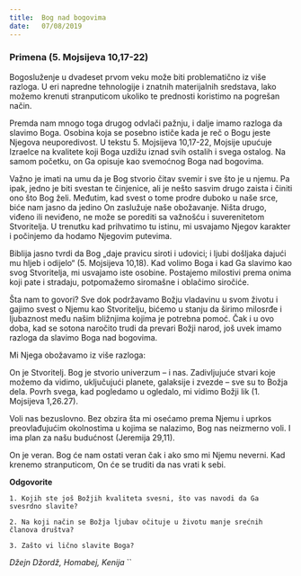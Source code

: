 ```yaml
---
title:  Bog nad bogovima
date:   07/08/2019
---
```


### Primena (5. Mojsijeva  10,17-22)

Bogosluženje u dvadeset prvom veku može biti problematično iz više razloga. U eri napredne tehnologije i znatnih materijalnih sredstava, lako možemo krenuti stranputicom ukoliko te prednosti koristimo na pogrešan način.

Premda nam mnogo toga drugog odvlači pažnju, i dalje imamo razloga da slavimo Boga. Osobina koja se posebno ističe kada je reč o Bogu jeste Njegova neuporedivost. U tekstu 5. Mojsijeva 10,17-22, Mojsije upućuje Izraelce na kvalitete koji Boga uzdižu iznad svih ostalih i svega ostalog. Na samom početku, on Ga opisuje kao svemoćnog Boga nad bogovima.

Važno je imati na umu da je Bog stvorio čitav svemir i sve što je u njemu. Pa ipak, jedno je biti svestan te činjenice, ali je nešto sasvim drugo zaista i činiti ono što Bog želi. Međutim, kad svest o tome prodre duboko u naše srce, biće nam jasno da jedino On zaslužuje naše obožavanje. Ništa drugo, viđeno ili neviđeno, ne može se porediti sa važnošću i suverenitetom Stvoritelja. U trenutku kad prihvatimo tu istinu, mi usvajamo Njegov karakter i počinjemo da hodamo Njegovim putevima.

Biblija jasno tvrdi da Bog „daje pravicu siroti i udovici; i ljubi došljaka dajući mu hljeb i odijelo“ (5. Mojsijeva  10,18). Kad volimo Boga i kad Ga slavimo kao svog Stvoritelja, mi usvajamo iste osobine. Postajemo milostivi prema onima koji pate i stradaju, potpomažemo siromašne i oblačimo siročiće.

Šta nam to govori? Sve dok podržavamo Božju vladavinu u svom životu i gajimo svest o Njemu kao Stvoritelju, bićemo u stanju da širimo milosrđe i ljubaznost među našim bližnjima kojima je potrebna pomoć. Čak i u ovo doba, kad se sotona naročito trudi da prevari Božji narod, još uvek imamo razloga da slavimo Boga nad bogovima.

Mi Njega obožavamo iz više razloga:

On je Stvoritelj. Bog je stvorio univerzum – i nas. Zadivljujuće stvari koje možemo da vidimo, uključujući planete, galaksije i zvezde – sve su to Božja dela. Povrh svega, kad pogledamo u ogledalo, mi vidimo Božji lik (1. Mojsijeva 1,26.27).

Voli nas bezuslovno. Bez obzira šta mi osećamo prema Njemu i uprkos preovlađujućim okolnostima u kojima se nalazimo, Bog nas neizmerno voli. I ima plan za našu budućnost (Jeremija 29,11).

On je veran. Bog će nam ostati veran čak i ako smo mi Njemu neverni. Kad krenemo stranputicom, On će se truditi da nas vrati k sebi.

**Odgovorite**

`1.	Kojih ste još Božjih kvaliteta svesni, što vas navodi da Ga svesrdno slavite?`

`2.	Na koji način se Božja ljubav očituje u životu manje srećnih članova društva?`

`3.	Zašto vi lično slavite Boga?`

*Džejn Džordž, Homabej, Kenija* ``
